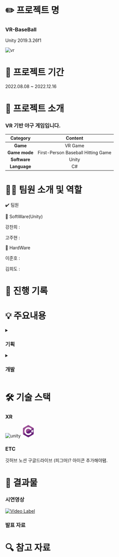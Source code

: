 # ✏️ 프로젝트 명
### VR-BaseBall 
Unity 2019.3.26f1 

![vr](https://github.com/kcheee/VR-BaseBall-Game/assets/79074052/85033647-23c3-46d9-8e2b-fc4298a20524)

# 📆 프로젝트 기간    
2022.08.08 ~ 2022.12.16    

# 📃 프로젝트 소개

### VR 기반 야구 게임입니다.
|Category|Content|
|:---:|:---:|
|**Game**| VR Game|  
|**Game mode**| First-Person Baseball Hitting Game|     
|**Software**|  Unity|  
|**Language**|  C#|   
  

# 👩‍🔧 팀원 소개 및 역할

✔️ 팀원   

🔹 SoftWare(Unity)   
<p>강찬희 :</p>
<p>고주현 :</p> 

🔹 HardWare   
<p>이준호 :</p>
<p>김희도 :</p> 
    

# 📅 진행 기록



# 💡 주요내용

<details>
<summary>   
 
### 기획
</summary>
    PPT: https://drive.google.com/drive/u/0/folders/1FuUakJZkQ2Up51Opq5To0raYUu4l0Bxj
</details>

<details>
<summary>      
 
### 개발
</summary>
내용
</details>



# 🛠 기술 스택   
### XR
 <img src="https://www.vectorlogo.zone/logos/unity3d/unity3d-icon.svg" alt="unity" width="40" height="40"/> <img src="https://raw.githubusercontent.com/devicons/devicon/master/icons/csharp/csharp-original.svg" alt="csharp" width="40" height="40"/>

### ETC
깃허브 노션 구글드라이브 (피그마)? 아이콘 추가해야됌.

# 📃 결과물   
### 시연영상
[![Video Label](http://img.youtube.com/vi/UHFD1X_e1nc/0.jpg)](https://youtu.be/UHFD1X_e1nc)

### 발표 자료   


# 🔍 참고 자료   
